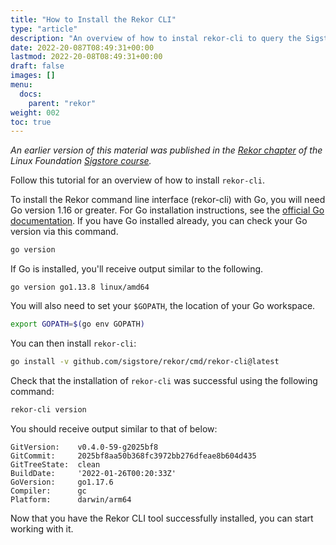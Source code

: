```yaml
---
title: "How to Install the Rekor CLI"
type: "article"
description: "An overview of how to instal rekor-cli to query the Sigstore transparency log"
date: 2022-20-087T08:49:31+00:00
lastmod: 2022-20-08T08:49:31+00:00
draft: false
images: []
menu:
  docs:
    parent: "rekor"
weight: 002
toc: true
---
```


_An earlier version of this material was published in the [Rekor chapter](https://learning.edx.org/course/course-v1:LinuxFoundationX+LFS182x+2T2022/block-v1:LinuxFoundationX+LFS182x+2T2022+type@sequential+block@e785fae1be184e2c929db62dbe7444fa/block-v1:LinuxFoundationX+LFS182x+2T2022+type@vertical+block@a48c33126e2c4ee6ad3bfa6b7bc9c957) of the Linux Foundation [Sigstore course](https://learning.edx.org/course/course-v1:LinuxFoundationX+LFS182x+2T2022/home)._

Follow this tutorial for an overview of how to install `rekor-cli`.

To install the Rekor command line interface (rekor-cli) with Go, you will need Go version 1.16 or greater. For Go installation instructions, see the [official Go documentation](https://go.dev/doc/install). If you have Go installed already, you can check your Go version via this command.

```sh
go version
```

If Go is installed, you'll receive output similar to the following.

```
go version go1.13.8 linux/amd64
```

You will also need to set your `$GOPATH`, the location of your Go workspace.

```sh
export GOPATH=$(go env GOPATH)
```

You can then install `rekor-cli`:

```sh
go install -v github.com/sigstore/rekor/cmd/rekor-cli@latest
```

Check that the installation of `rekor-cli` was successful using the following command:

```sh
rekor-cli version
```

You should receive output similar to that of below:

```
GitVersion:    v0.4.0-59-g2025bf8
GitCommit:     2025bf8aa50b368fc3972bb276dfeae8b604d435
GitTreeState:  clean
BuildDate:     '2022-01-26T00:20:33Z'
GoVersion:     go1.17.6
Compiler:      gc
Platform:      darwin/arm64
```

Now that you have the Rekor CLI tool successfully installed, you can start working with it.

